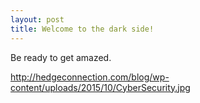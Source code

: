 ```yaml
---
layout: post
title: Welcome to the dark side!
---
```



Be ready to get amazed.

http://hedgeconnection.com/blog/wp-content/uploads/2015/10/CyberSecurity.jpg
